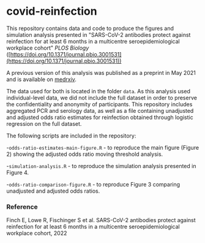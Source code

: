 # covid-reinfection

This repository contains data and code to produce the figures and simulation analysis presented in "SARS-CoV-2 antibodies protect against reinfection for at least 6 months in a multicentre seroepidemiological workplace cohort" *PLOS Biology* ([https://doi.org/10.1371/journal.pbio.3001531](https://doi.org/10.1371/journal.pbio.3001531))

A previous version of this analysis was published as a preprint in May 2021 and is available on [medrxiv](https://www.medrxiv.org/content/10.1101/2021.05.04.21256609v1).

The data used for both is located in the folder `data`. As this analysis used individual-level data, we did not include the full dataset in order to preserve the confidentiality and anonymity of participants. This repository includes aggregated PCR and serology data, as well as a file containing unadjusted and adjusted odds ratio estimates for reinfection obtained through logistic regression on the full dataset.

The following scripts are included in the repository:

-`odds-ratio-estimates-main-figure.R` - to reproduce the main figure (Figure 2) showing the adjusted odds ratio moving threshold analysis.

-`simulation-analysis.R` - to reproduce the simulation analysis presented in Figure 4.

-`odds-ratio-comparison-figure.R` - to reproduce Figure 3 comparing unadjusted and adjusted odds ratios.


### Reference

Finch E, Lowe R, Fischinger S et al. SARS-CoV-2 antibodies protect against reinfection for at least 6 months in a multicentre seroepidemiological workplace cohort, 2022
